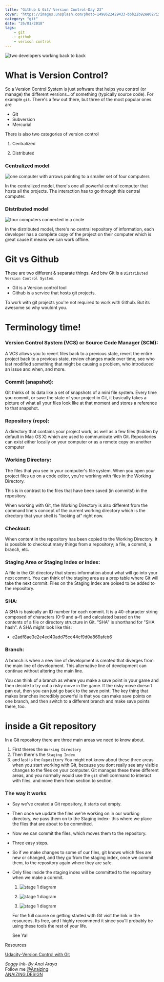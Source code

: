 ```yaml
---
title: "Github & Git/ Version Control-Day 23"
cover: "https://images.unsplash.com/photo-1498622429433-bbb22b92ee02?ixlib=rb-0.3.5&ixid=eyJhcHBfaWQiOjEyMDd9&s=bfea5f4bae9d48800b7a85cf4669a704&auto=format&fit=crop&w=1500&q=80"
category: "git"
date: "26/01/2018"
tags:
    - git
    - github
    - verison control
---
```


![two developers working back to back](https://images.unsplash.com/photo-1498622429433-bbb22b92ee02?ixlib=rb-0.3.5&ixid=eyJhcHBfaWQiOjEyMDd9&s=bfea5f4bae9d48800b7a85cf4669a704&auto=format&fit=crop&w=1500&q=80)

# What is Version Control?

So a Version Control System is just software that helps you control (or manage) the different versions...of something (typically source code). For example `git`.
There's a few out there, but three of the most popular ones are
* Git
* Subversion
* Mercurial

There is also two categories of version control

1. Centralized

2. Distributed

### Centralized model

![one computer with arrows pointing to a smaller set of four computers](https://scontent-syd2-1.xx.fbcdn.net/v/t1.0-9/27545653_10159852887655117_3439104775970373671_n.jpg?oh=caf5d452019e6ccf4af68f5dda4942cf&oe=5AE42E8B)

In the centralized model, there's one all powerful central computer that hosts all the projects. The interaction has to go through this central computer.

### Distributed model

![four computers connected in a circle](https://scontent-syd2-1.xx.fbcdn.net/v/t1.0-9/27540734_10159852891655117_5116401059418827759_n.jpg?oh=281d4806e11557d7d292b43d9a317dd7&oe=5AD98C28)

In the distributed model, there's no central repository of information, each developer has a complete copy of the project on their computer which is great cause it means we can work offline.

# Git vs Github

These are two different & separate things. And btw Git is a `Distributed Version Control System`.

* Git is a Version control tool
* Github is a service that hosts git projects.

To work with git projects you're not required to work with Github. But its awesome so why wouldnt you.

# Terminology time!

### Version Control System (VCS) or Source Code Manager (SCM): 
A VCS allows you to revert files back to a previous state, revert the entire project back to a previous state, review changes made over time, see who last modified something that might be causing a problem, who introduced an issue and when, and more. 

### Commit (snapshot): 
Git thinks of its data like a set of snapshots of a mini file system. Every time you commit, or save the state of your project in Git, it basically takes a picture of what all your files look like at that moment and stores a reference to that snapshot. 

### Repository (repo): 
A directory that contains your project work, as well as a few files
(hidden by default in Mac OS X) which are used to communicate with Git. Repositories
can exist either locally on your computer or as a remote copy on another computer

### Working Directory: 
The files that you see in your computer's file system. When you open your project files up on a code editor, you're working with files in the Working Directory. 

This is in contrast to the files that have been saved (in commits!) in the repository.

When working with Git, the Working Directory is also different from the command line's concept of the current working directory which is the directory that your shell is "looking at" right now.

### Checkout: 
When content in the repository has been copied to the Working Directory. It is possible to checkout many things from a repository; a file, a commit, a branch, etc. 

### Staging Area or Staging Index or Index: 
A file in the Git directory that stores information about what will go into your next commit. You can think of the staging area as a prep table where Git will take the next commit. Files on the Staging Index are poised to be added to the repository.

### SHA: 
A SHA is basically an ID number for each commit. It is a 40-character string composed of characters (0–9 and a–f) and calculated based on the contents of a file or directory structure in Git. "SHA" is shorthand for "SHA hash". A SHA might look like this: 

* e2adf8ae3e2e4ed40add75cc44cf9d0a869afeb6

### Branch: 
A branch is when a new line of development is created that diverges from the main line of development. This alternative line of development can continue without altering the main line.

You can think of a branch as where you make a save point in your game and then decide to try out a risky move in the
game. If the risky move doesn't pan out, then you can just go back to the save point. The key thing that makes branches incredibly powerful is that you can make save points on one branch, and then switch to a different branch and make save points there, too.

# inside a Git repository

In a Git repository there are three main areas we need to know about.
1. First theres the `Working Directory`
2. Then there's the `Staging Index`
3. and last is the `Repository`
You might not know about these three areas when you start working with Git, because you dont really see any visible changes to the files on your computer. Git manages these three different areas, and you normally would use the `git` shell command to interact with files, and move them from section to section. 

### The way it works

* Say we've created a Git repository, it starts out empty.
* Then once we update the files we're working on in our working directory, we pass them on to the Staging index- this where we place the files that are about to be committed. 
* Now we can commit the files, which moves them to the repository. 
* Three easy steps. 
* So if we make changes to some of our files, git knows which files are new or changed, and they go from the staging index, once we commit them, to the repository again where they are safe. 
* Only files inside the staging index will be committed to the repository when we make a commit.

    1. ![stage 1 diagram](https://scontent-syd2-1.xx.fbcdn.net/v/t1.0-9/27332434_10159853142610117_3975327115813249859_n.jpg?oh=2c4782d25c1ffe82e93d254ad18559cc&oe=5AE0785A)

    2. ![stage 1 diagram](https://scontent-syd2-1.xx.fbcdn.net/v/t1.0-9/27337151_10159853146105117_4614216936357344929_n.jpg?oh=f1ee2d5ea4d3c7b3c654472b10e8e448&oe=5B25106A)

    3. ![stage 1 diagram](https://scontent-syd2-1.xx.fbcdn.net/v/t1.0-9/27539951_10159853257080117_6625463665342808019_n.jpg?oh=3fda890d74532c19d20ac35ac524f3d5&oe=5B1F445D)

    For the full course on getting started with Git visit the link in the resources. Its free, and I highly recommend it since you'll probably be using these tools the rest of your life.

    See Ya!



Resources

[Udacity-Version Control with Git ](https://classroom.udacity.com/courses/ud123)

_Soggy Ink- By Anai Araya_<br>
Follow me [@Anaizing](https://twitter.com/Anaizing) <br>
[ANAIZING.DESIGN](https://anaizing.design/)
